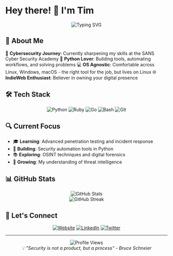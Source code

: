# Hey there! 👋 I'm Tim

<div align="center">
  <img src="https://readme-typing-svg.herokuapp.com?font=Fira+Code&pause=1000&color=00F7FF&center=true&vCenter=true&width=435&lines=Cybersecurity+Student;Python+Enthusiast;Open+Source+Advocate;IndieWeb+Explorer" alt="Typing SVG" />
</div>

## 🚀 About Me

🔐 **Cybersecurity Journey**: Currently sharpening my skills at the SANS Cyber Security Academy
🐍 **Python Lover**: Building tools, automating workflows, and solving problems
💻 **OS Agnostic**: Comfortable across Linux, Windows, macOS - the right tool for the job, but lives on Linux
🌐 **IndieWeb Enthusiast**: Believer in owning your digital presence

## 🛠️ Tech Stack

<div align="center">

![Python](https://img.shields.io/badge/Python-3776AB?style=for-the-badge&logo=python&logoColor=white)
![Ruby](https://img.shields.io/badge/Ruby-CC342D?style=for-the-badge&logo=ruby&logoColor=white)
![Go](https://img.shields.io/badge/Go-00ADD8?style=for-the-badge&logo=go&logoColor=white)
![Bash](https://img.shields.io/badge/Bash-4EAA25?style=for-the-badge&logo=gnu-bash&logoColor=white)
![Git](https://img.shields.io/badge/Git-F05032?style=for-the-badge&logo=git&logoColor=white)

</div>

## 🔍 Current Focus

- 🎓 **Learning**: Advanced penetration testing and incident response
- 🔧 **Building**: Security automation tools in Python
- 📚 **Exploring**: OSINT techniques and digital forensics
- 🌱 **Growing**: My understanding of threat intelligence

## 📊 GitHub Stats

<div align="center">
  <img src="https://github-readme-stats.vercel.app/api?username=timappledotcom&show_icons=true&theme=radical&hide_border=true" alt="GitHub Stats" />
</div>

<div align="center">
  <img src="https://github-readme-streak-stats.herokuapp.com/?user=timappledotcom&theme=radical&hide_border=true" alt="GitHub Streak" />
</div>

## 🤝 Let's Connect

<div align="center">

[![Website](https://img.shields.io/badge/Website-000000?style=for-the-badge&logo=About.me&logoColor=white)](https://your-website.com)
[![LinkedIn](https://img.shields.io/badge/LinkedIn-0077B5?style=for-the-badge&logo=linkedin&logoColor=white)](https://linkedin.com/in/your-profile)
[![Twitter](https://img.shields.io/badge/Twitter-1DA1F2?style=for-the-badge&logo=twitter&logoColor=white)](https://twitter.com/your-handle)

</div>

---

<div align="center">
  <img src="https://komarev.com/ghpvc/?username=timappledotcom&color=blueviolet&style=flat-square&label=Profile+Views" alt="Profile Views" />
</div>

<div align="center">
  <i>💡 "Security is not a product, but a process" - Bruce Schneier</i>
</div>

<!---
timappledotcom/timappledotcom is a ✨ special ✨ repository because its `README.md` (this file) appears on your GitHub profile.
You can click the Preview link to take a look at your changes.
--->